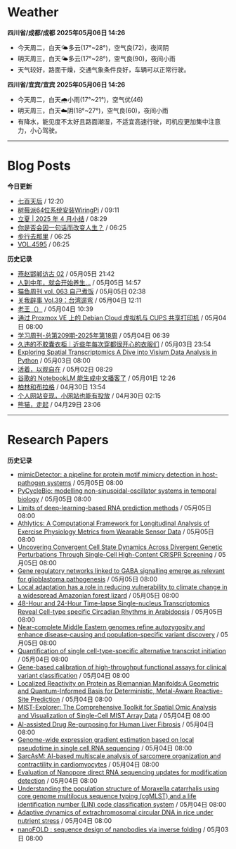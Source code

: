 # Weather
<!--qweather:start-->
**四川省/成都/成都 2025年05月06日 14:26**
- 今天周二，白天🌤️多云(17°~28°)，空气良(72)，夜间阴
- 明天周三，白天🌤️多云(17°~28°)，空气良(90)，夜间小雨
- 天气较好，路面干燥，交通气象条件良好，车辆可以正常行驶。

**四川省/宜宾/宜宾 2025年05月06日 14:26**
- 今天周二，白天🌧️小雨(17°~21°)，空气优(46)
- 明天周三，白天☁️阴(18°~27°)，空气良(60)，夜间小雨
- 有降水，能见度不太好且路面潮湿，不适宜高速行驶，司机应更加集中注意力，小心驾驶。
<!--qweather:end-->
---
# Blog Posts
<!--rss-blogs:start-->
**今日更新**
- [七百天后](https://imzm.im/700-days-after/) / 12:20
- [树莓派64位系统安装WiringPi](https://hp-l.github.io/2025/05/06/091156/) / 09:11
- [立夏 | 2025 年 4 月小结](https://thirdshire.com/april-recap-2025/) / 08:29
- [你是否会因一句话而改变人生？](http://m.wufazhuce.com/question/4356) / 06:25
- [步行去那里](http://m.wufazhuce.com/article/6781) / 06:25
- [VOL.4595](http://m.wufazhuce.com/one/4744) / 06:25

**历史记录**
- [燕赵邯郸访古 02](https://blog.pursuitus.com/yan-zhao-handan-visits-02-html.html) / 05月05日 21:42
- [人到中年，就会开始养生…](https://blog.douchi.space/middle-age-wellness/) / 05月05日 14:57
- [猫鱼周刊 vol. 063 自己煮饭](https://ameow.xyz/archives/weekly-063) / 05月05日 02:38
- [关我辟事 Vol.39：台湾遛弯](https://blog.douchi.space/spark-joy-digest-2025-4b/) / 05月04日 12:11
- [老王（）](https://hp-l.github.io/2025/05/04/103937/) / 05月04日 10:39
- [通过 Proxmox VE 上的 Debian Cloud 虚拟机与 CUPS 共享打印机](https://blog.gxres.net/posts/share-printer-through-vm-on-proxmox-ve-and-cups) / 05月04日 08:00
- [学习周刊-总第209期-2025年第18周](https://wiki.eryajf.net/pages/050366/) / 05月04日 06:39
- [久违的不胶囊衣柜｜近些年每次穿都很开心的衣服们](http://bamboobone9.com/favorite-purchases-2025/) / 05月03日 23:54
- [Exploring Spatial Transcriptomics A Dive into Visium Data Analysis in Python](https://divingintogeneticsandgenomics.com/post/python-visium/) / 05月03日 08:00
- [活着，以观自在](https://www.xiangshitan.com/post/3400.html) / 05月02日 08:29
- [谷歌的 NotebookLM 能生成中文播客了](http://www.ruanyifeng.com/blog/2025/05/notebooklm.html) / 05月01日 12:26
- [柏林和布拉格](https://www.skyue.com/25043013.html) / 04月30日 13:54
- [个人网站变现，小网站也能有投放](https://blog.ops-coffee.cn/r/side-hustle-personal-website-advertising-success.html) / 04月30日 02:15
- [熊猫，走起](https://www.xiangshitan.com/post/3399.html) / 04月29日 23:06
<!--rss-blogs:end-->
---
# Research Papers
<!--rss-papers:start-->
**历史记录**
- [mimicDetector: a pipeline for protein motif mimicry detection in host-pathogen systems](https://www.biorxiv.org/content/10.1101/2025.05.02.651971v1?rss=1) / 05月05日 08:00
- [PyCycleBio: modelling non-sinusoidal-oscillator systems in temporal biology](https://www.biorxiv.org/content/10.1101/2025.04.30.651403v1?rss=1) / 05月05日 08:00
- [Limits of deep-learning-based RNA prediction methods](https://www.biorxiv.org/content/10.1101/2025.04.30.651414v1?rss=1) / 05月05日 08:00
- [Athlytics: A Computational Framework for Longitudinal Analysis of Exercise Physiology Metrics from Wearable Sensor Data](https://www.biorxiv.org/content/10.1101/2025.05.01.651597v1?rss=1) / 05月05日 08:00
- [Uncovering Convergent Cell State Dynamics Across Divergent Genetic Perturbations Through Single-Cell High-Content CRISPR Screening](https://www.biorxiv.org/content/10.1101/2025.05.02.651939v1?rss=1) / 05月05日 08:00
- [Gene regulatory networks linked to GABA signalling emerge as relevant for glioblastoma pathogenesis](https://www.biorxiv.org/content/10.1101/2025.04.30.651564v1?rss=1) / 05月05日 08:00
- [Local adaptation has a role in reducing vulnerability to climate change in a widespread Amazonian forest lizard](https://www.nature.com/articles/s41437-025-00765-x) / 05月05日 08:00
- [48-Hour and 24-Hour Time-lapse Single-nucleus Transcriptomics Reveal Cell-type specific Circadian Rhythms in Arabidopsis](https://www.nature.com/articles/s41467-025-59424-8) / 05月05日 08:00
- [Near-complete Middle Eastern genomes refine autozygosity and enhance disease-causing and population-specific variant discovery](https://www.nature.com/articles/s41588-025-02173-7) / 05月05日 08:00
- [Quantification of single cell-type-specific alternative transcript initiation](https://www.biorxiv.org/content/10.1101/2025.04.29.651292v1?rss=1) / 05月04日 08:00
- [Gene-based calibration of high-throughput functional assays for clinical variant classification](https://www.biorxiv.org/content/10.1101/2025.04.29.651326v1?rss=1) / 05月04日 08:00
- [Localized Reactivity on Protein as Riemannian Manifolds:A Geometric and Quantum-Informed Basis for Deterministic, Metal-Aware Reactive-Site Prediction](https://www.biorxiv.org/content/10.1101/2025.04.29.651260v1?rss=1) / 05月04日 08:00
- [MIST-Explorer: The Comprehensive Toolkit for Spatial Omic Analysis and Visualization of Single-Cell MIST Array Data](https://www.biorxiv.org/content/10.1101/2025.04.29.650640v1?rss=1) / 05月04日 08:00
- [AI-assisted Drug Re-purposing for Human Liver Fibrosis](https://www.biorxiv.org/content/10.1101/2025.04.29.651320v1?rss=1) / 05月04日 08:00
- [Genome-wide expression gradient estimation based on local pseudotime in single cell RNA sequencing](https://www.biorxiv.org/content/10.1101/2025.05.01.650773v1?rss=1) / 05月04日 08:00
- [SarcAsM: AI-based multiscale analysis of sarcomere organization and contractility in cardiomyocytes](https://www.biorxiv.org/content/10.1101/2025.04.29.650605v1?rss=1) / 05月04日 08:00
- [Evaluation of Nanopore direct RNA sequencing updates for modification detection](https://www.biorxiv.org/content/10.1101/2025.05.01.651717v1?rss=1) / 05月04日 08:00
- [Understanding the population structure of Moraxella catarrhalis using core genome multilocus sequence typing (cgMLST) and a life identification number (LIN) code classification system](https://www.biorxiv.org/content/10.1101/2025.04.30.651387v1?rss=1) / 05月04日 08:00
- [Adaptive dynamics of extrachromosomal circular DNA in rice under nutrient stress](https://www.nature.com/articles/s41467-025-59572-x) / 05月04日 08:00
- [nanoFOLD : sequence design of nanobodies via inverse folding](https://www.biorxiv.org/content/10.1101/2025.04.29.651236v1?rss=1) / 05月03日 08:00
<!--rss-papers:end-->
